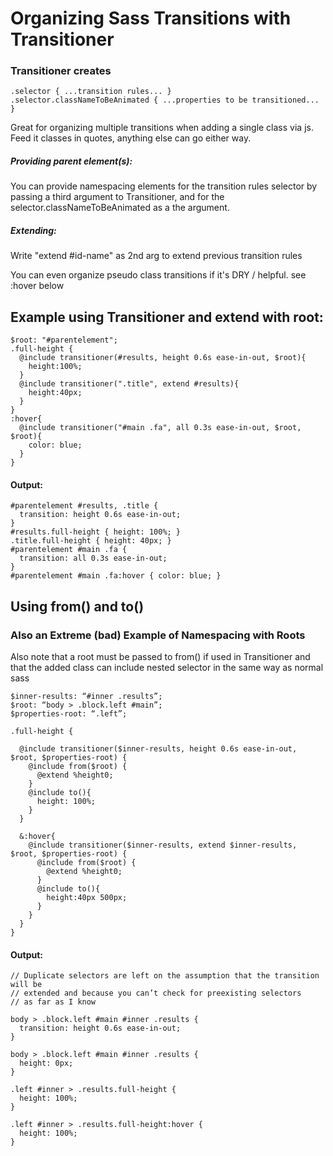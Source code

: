 # Organizing Sass Transitions with Transitioner

### Transitioner creates

    .selector { ...transition rules... }
    .selector.classNameToBeAnimated { ...properties to be transitioned... }

Great for organizing multiple transitions when adding a single class via js.
Feed it classes in quotes, anything else can go either way.

##### Providing parent element(s):
You can provide namespacing elements for the transition rules selector by passing a third
argument to Transitioner, and for the selector.classNameToBeAnimated as a the argument.

##### Extending:
Write "extend #id-name" as 2nd arg to extend previous transition rules

You can even organize pseudo class transitions if it's DRY / helpful. see :hover below

## Example using Transitioner and extend with root:

    $root: "#parentelement";
    .full-height {
      @include transitioner(#results, height 0.6s ease-in-out, $root){
        height:100%;
      }
      @include transitioner(".title", extend #results){
        height:40px;
      }
    }
    :hover{
      @include transitioner("#main .fa", all 0.3s ease-in-out, $root, $root){
        color: blue;
      }
    }

#### Output:

    #parentelement #results, .title { 
      transition: height 0.6s ease-in-out;
    }
    #results.full-height { height: 100%; }
    .title.full-height { height: 40px; }
    #parentelement #main .fa {
      transition: all 0.3s ease-in-out;
    }
    #parentelement #main .fa:hover { color: blue; }

## Using from() and to()
### Also an Extreme (bad) Example of Namespacing with Roots

Also note that a root must be passed to from() if used in Transitioner and that
the added class can include nested selector in the same way as normal sass


    $inner-results: “#inner .results”;
    $root: “body > .block.left #main”;
    $properties-root: “.left”;
    
    .full-height {

      @include transitioner($inner-results, height 0.6s ease-in-out, $root, $properties-root) {
        @include from($root) {
          @extend %height0;
        }
        @include to(){
          height: 100%;
        }
      }

      &:hover{
        @include transitioner($inner-results, extend $inner-results, $root, $properties-root) {
          @include from($root) {
            @extend %height0;
          }
          @include to(){
            height:40px 500px;
          }
        }
      }
    }

#### Output:

    // Duplicate selectors are left on the assumption that the transition will be
    // extended and because you can’t check for preexisting selectors
    // as far as I know

    body > .block.left #main #inner .results {
      transition: height 0.6s ease-in-out;
    }

    body > .block.left #main #inner .results {
      height: 0px;
    }

    .left #inner > .results.full-height {
      height: 100%;
    }

    .left #inner > .results.full-height:hover {
      height: 100%;
    }
